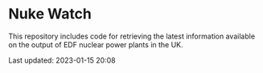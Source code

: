# Nuke Watch

This repository includes code for retrieving the latest information available on the output of EDF nuclear power plants in the UK.

Last updated: 2023-01-15 20:08